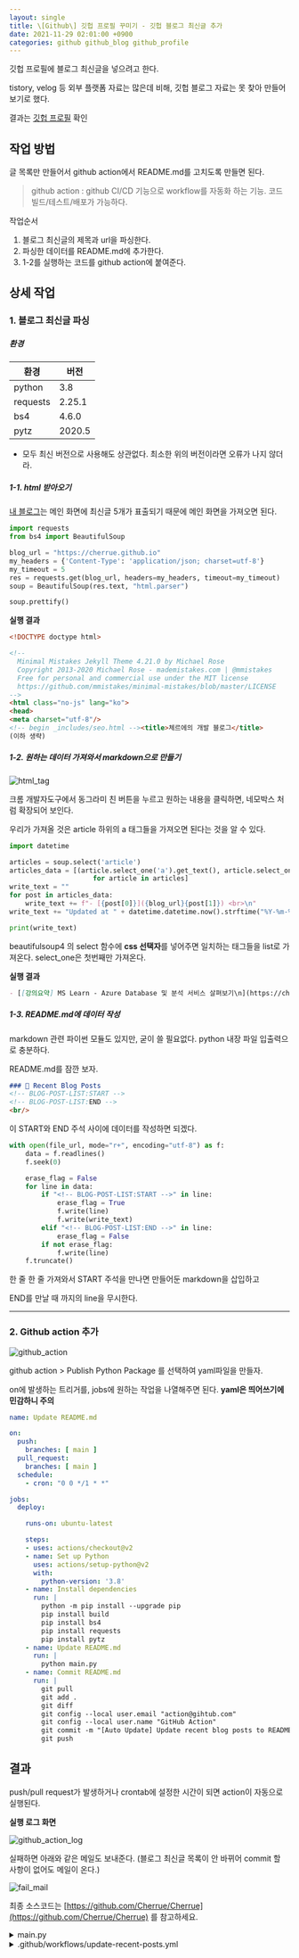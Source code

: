 ```yaml
---
layout: single
title: \[Github\] 깃헙 프로필 꾸미기 - 깃헙 블로그 최신글 추가
date: 2021-11-29 02:01:00 +0900
categories: github github_blog github_profile
---
```


깃헙 프로필에 블로그 최신글을 넣으려고 한다.

tistory, velog 등 외부 플랫폼 자료는 많은데 비해, 깃헙 블로그 자료는 못 찾아 만들어 보기로 했다.

결과는 [깃헙 프로필](https://github.com/cherrue) 확인

## 작업 방법

글 목록만 만들어서 github action에서 README.md를 고치도록 만들면 된다.

> github action : github CI/CD 기능으로 workflow를 자동화 하는 기능. 코드 빌드/테스트/배포가 가능하다.

작업순서

1. 블로그 최신글의 제목과 url을 파싱한다.
2. 파싱한 데이터를 README.md에 추가한다.
3. 1-2를 실행하는 코드를 github action에 붙여준다.

## 상세 작업

### 1. 블로그 최신글 파싱

##### 환경

| 환경     | 버전   |
| -------- | ------ |
| python   | 3.8    |
| requests | 2.25.1 |
| bs4      | 4.6.0  |
| pytz     | 2020.5 |

* 모두 최신 버전으로 사용해도 상관없다. 최소한 위의 버전이라면 오류가 나지 않더라.

##### 1-1. html 받아오기

[내 블로그](https://cherrue.github.io/)는 메인 화면에 최신글 5개가 표출되기 때문에 메인 화면을 가져오면 된다.

```python
import requests
from bs4 import BeautifulSoup

blog_url = "https://cherrue.github.io"
my_headers = {'Content-Type': 'application/json; charset=utf-8'}
my_timeout = 5
res = requests.get(blog_url, headers=my_headers, timeout=my_timeout)
soup = BeautifulSoup(res.text, "html.parser")

soup.prettify()
```

**실행 결과**

```html
<!DOCTYPE doctype html>

<!--
  Minimal Mistakes Jekyll Theme 4.21.0 by Michael Rose
  Copyright 2013-2020 Michael Rose - mademistakes.com | @mmistakes
  Free for personal and commercial use under the MIT license
  https://github.com/mmistakes/minimal-mistakes/blob/master/LICENSE
-->
<html class="no-js" lang="ko">
<head>
<meta charset="utf-8"/>
<!-- begin _includes/seo.html --><title>체르에의 개발 블로그</title>
(이하 생략)
```



##### 1-2. 원하는 데이터 가져와서 markdown으로 만들기

![html_tag](/assets/images/2021-11-29/html_tag.png)

크롬 개발자도구에서 동그라미 친 버튼을 누르고 원하는 내용을 클릭하면, 네모박스 처럼 확장되어 보인다.

우리가 가져올 것은 article 하위의 a 태그들을 가져오면 된다는 것을 알 수 있다.

```python
import datetime

articles = soup.select('article')
articles_data = [(article.select_one('a').get_text(), article.select_one('a').get("href"))
                     for article in articles]
write_text = ""
for post in articles_data:
    write_text += f"- [{post[0]}]({blog_url}{post[1]}) <br>\n"
write_text += "Updated at " + datetime.datetime.now().strftime("%Y-%m-%d %H:%M:%S")

print(write_text)
```

beautifulsoup4 의 select 함수에 **css 선택자**를 넣어주면 일치하는 태그들을 list로 가져온다. select_one은 첫번째만 가져온다.

**실행 결과**

```markdown
- [[강의요약] MS Learn - Azure Database 및 분석 서비스 살펴보기\n](https://cherrue.github.io/azure/azure_fundamentals/Azure-Database) <br>\n- [[강의요약] MS Learn - Azure Storage 서비스 살펴보기\n](https://cherrue.github.io/azure/azure_fundamentals/Azure-Storage) (이하생략)
```



##### 1-3. README.md에 데이터 작성

markdown 관련 파이썬 모듈도 있지만, 굳이 쓸 필요없다. python 내장 파일 입출력으로 충분하다.

README.md를 잠깐 보자.

```markdown
### 📝 Recent Blog Posts  
<!-- BLOG-POST-LIST:START -->  
<!-- BLOG-POST-LIST:END -->  
<br/>  
```

이 START와 END 주석 사이에 데이터를 작성하면 되겠다.

```python
with open(file_url, mode="r+", encoding="utf-8") as f:
    data = f.readlines()
    f.seek(0)

    erase_flag = False
    for line in data:
        if "<!-- BLOG-POST-LIST:START -->" in line:
            erase_flag = True
            f.write(line)
            f.write(write_text)
        elif "<!-- BLOG-POST-LIST:END -->" in line:
            erase_flag = False
        if not erase_flag:
            f.write(line)
    f.truncate()
```

한 줄 한 줄 가져와서 START 주석을 만나면 만들어둔 markdown을 삽입하고

END를 만날 때 까지의 line을 무시한다.

----

### 2. Github action 추가

![github_action](/assets/images/2021-11-29/github_action.png)

github action > Publish Python Package 를 선택하여 yaml파일을 만들자.

on에 발생하는 트리거를, jobs에 원하는 작업을 나열해주면 된다. **yaml은 띄어쓰기에 민감하니 주의**

```yaml
name: Update README.md

on:
  push:
    branches: [ main ]
  pull_request:
    branches: [ main ]
  schedule:
    - cron: "0 0 */1 * *"

jobs:
  deploy:

    runs-on: ubuntu-latest

    steps:
    - uses: actions/checkout@v2
    - name: Set up Python
      uses: actions/setup-python@v2
      with:
        python-version: '3.8'
    - name: Install dependencies
      run: |
        python -m pip install --upgrade pip
        pip install build
        pip install bs4
        pip install requests
        pip install pytz
    - name: Update README.md
      run: |
        python main.py
    - name: Commit README.md
      run: |
        git pull
        git add .
        git diff
        git config --local user.email "action@gihtub.com"
        git config --local user.name "GitHub Action"
        git commit -m "[Auto Update] Update recent blog posts to README.md"
        git push
```

## 결과

push/pull request가 발생하거나 crontab에 설정한 시간이 되면 action이 자동으로 실행된다.

**실행 로그 화면**

![github_action_log](/assets/images/2021-11-29/github_action_log.png)

실패하면 아래와 같은 메일도 보내준다. (블로그 최신글 목록이 안 바뀌어 commit 할 사항이 없어도 메일이 온다.)

![fail_mail](/assets/images/2021-11-29/fail_mail.png)

최종 소스코드는 [https://github.com/Cherrue/Cherrue](https://github.com/Cherrue/Cherrue) 를 참고하세요.

<details>
<summary>main.py</summary>
  <div markdown="1">


```python
import requests
from bs4 import BeautifulSoup
import datetime
import pytz

timeout = 5
blog_url = "https://cherrue.github.io"
dest_file_url = "README.md"
KST = pytz.timezone('Asia/Seoul')


def getTitleAndLinkFromResponse(res):
    soup = BeautifulSoup(res.text, "html.parser")
    articles = soup.select('article')
    articles_data = [(article.select_one('a').get_text(), article.select_one('a').get("href"))
                     for article in articles]
    return articles_data


def getPostsTop5(_url: str, _timeout):
    MAX_RETRY = 5
    my_headers = {'Content-Type': 'application/json; charset=utf-8'}
    retries = 0
    while True:
        res = requests.get(_url, headers=my_headers, timeout=_timeout)
        retries = retries + 1

        # like do while
        if res is not None and res.status_code == 200:
            break

        # prevent endless loop
        if retries > MAX_RETRY:
            return [("posts parse failed", "about:blank/")]
    return getTitleAndLinkFromResponse(res)


def getMarkdownTextFromPosts(_posts: list):
    result = ""
    for post in _posts:
        result += f"- [{post[0]}]({blog_url}{post[1]}) <br>\n"
    result += "Updated at " + \
        datetime.datetime.now(KST).strftime(
            "%Y-%m-%d %H:%M:%S") + " (+09:00)<br>\n"
    return result


def writeNewPostListToFile(file_url: str, write_text: str):
    with open(file_url, mode="r+", encoding="utf-8") as f:
        data = f.readlines()
        f.seek(0)

        erase_flag = False
        for line in data:
            if "<!-- BLOG-POST-LIST:START -->" in line:
                erase_flag = True
                f.write(line)
                f.write(write_text)
                continue  # don't erase START line
            if "<!-- BLOG-POST-LIST:END -->" in line:
                erase_flag = False
            if not erase_flag:
                f.write(line)
        f.truncate()


posts = getPostsTop5(blog_url, timeout)
markdown_text = getMarkdownTextFromPosts(posts)
writeNewPostListToFile(dest_file_url, markdown_text)

```
</div>

</details>

<details>
  <summary>.github/workflows/update-recent-posts.yml</summary>
  <div markdown="1">

```yaml
# This workflow will upload a Python Package using Twine when a release is created
# For more information see: https://help.github.com/en/actions/language-and-framework-guides/using-python-with-github-actions#publishing-to-package-registries

# This workflow uses actions that are not certified by GitHub.
# They are provided by a third-party and are governed by
# separate terms of service, privacy policy, and support
# documentation.

name: Update README.md

on:
  push:
    branches: [ main ]
  pull_request:
    branches: [ main ]
  schedule:
    - cron: "0 0 */1 * *"
#  release:
#    types: [published]

jobs:
  deploy:

    runs-on: ubuntu-latest

    steps:
    - uses: actions/checkout@v2
    - name: Set up Python
      uses: actions/setup-python@v2
      with:
        python-version: '3.8'
    - name: Install dependencies
      run: |
        python -m pip install --upgrade pip
        pip install build
        pip install bs4
        pip install requests
        pip install pytz
    - name: Update README.md
      run: |
        python main.py
    - name: Commit README.md
      run: |
        git pull
        git add .
        git diff
        git config --local user.email "action@gihtub.com"
        git config --local user.name "GitHub Action"
        git commit -m "[Auto Update] Update recent blog posts to README.md"
        git push
#     - name: Build package
#       run: python -m build
#     - name: Publish package
#       uses: pypa/gh-action-pypi-publish@27b31702a0e7fc50959f5ad993c78deac1bdfc29
#       with:
#         user: __token__
#         password: ${{ secrets.PYPI_API_TOKEN }}
```

</div>

</details>